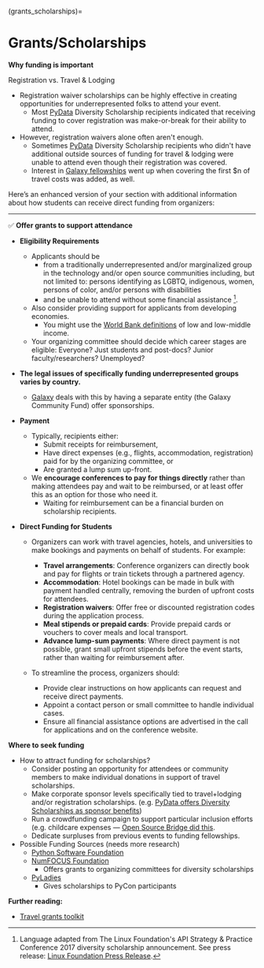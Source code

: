 ```{tags} Scholarships, Participant-Diversity, Global-South-and-Developing-Countries, Newcomers-and-First-Timers, Location-and-Venue
```

(grants_scholarships)=
# Grants/Scholarships

**Why funding is important**

Registration vs. Travel &amp; Lodging
- Registration waiver scholarships can be highly effective in creating opportunities for underrepresented folks to attend your event.
    - Most [PyData](http://www.pydata.org) Diversity Scholarship recipients indicated that receiving funding to cover registration was make-or-break for their ability to attend. 
- However, registration waivers alone often aren't enough.
    - Sometimes [PyData](http://www.pydata.org) Diversity Scholarship recipients who didn&#39;t have additional outside sources of funding for travel &amp; lodging were unable to attend even though their registration was covered.
  - Interest in [Galaxy fellowships](https://galaxyproject.org/news/2017-03-gcc2017-fellowships/) went up when covering the first $n of travel costs was added, as well.

Here’s an enhanced version of your section with additional information about how students can receive direct funding from organizers:

---

✅ **Offer grants to support attendance**

- **Eligibility Requirements**
  - Applicants should be  
    - from a traditionally underrepresented and/or marginalized group in the technology and/or open source communities including, but not limited to: persons identifying as LGBTQ, indigenous, women, persons of color, and/or persons with disabilities  
    - and be unable to attend without some financial assistance [^lf-source].  
  - Also consider providing support for applicants from developing economies.  
    - You might use the [World Bank definitions](http://bit.ly/1nO82wD) of low and low-middle income.  
  - Your organizing committee should decide which career stages are eligible: Everyone? Just students and post-docs? Junior faculty/researchers? Unemployed?

- **The legal issues of specifically funding underrepresented groups varies by country.**  
  - [Galaxy](https://galaxyproject.org) deals with this by having a separate entity (the Galaxy Community Fund) offer sponsorships.

- **Payment**
  - Typically, recipients either:
    - Submit receipts for reimbursement,
    - Have direct expenses (e.g., flights, accommodation, registration) paid for by the organizing committee, or
    - Are granted a lump sum up-front.
  - We **encourage conferences to pay for things directly** rather than making attendees pay and wait to be reimbursed, or at least offer this as an option for those who need it.  
    - Waiting for reimbursement can be a financial burden on scholarship recipients.  

- **Direct Funding for Students**
  - Organizers can work with travel agencies, hotels, and universities to make bookings and payments on behalf of students. For example:
    - **Travel arrangements**: Conference organizers can directly book and pay for flights or train tickets through a partnered agency.
    - **Accommodation**: Hotel bookings can be made in bulk with payment handled centrally, removing the burden of upfront costs for attendees.
    - **Registration waivers**: Offer free or discounted registration codes during the application process.
    - **Meal stipends or prepaid cards**: Provide prepaid cards or vouchers to cover meals and local transport.
    - **Advance lump-sum payments**: Where direct payment is not possible, grant small upfront stipends before the event starts, rather than waiting for reimbursement after.

  - To streamline the process, organizers should:
    - Provide clear instructions on how applicants can request and receive direct payments.
    - Appoint a contact person or small committee to handle individual cases.
    - Ensure all financial assistance options are advertised in the call for applications and on the conference website.


**Where to seek funding**

- How to attract funding for scholarships?
  - Consider posting an opportunity for attendees or community members to make individual donations in support of travel scholarships.
  - Make corporate sponsor levels specifically tied to travel+lodging and/or registration scholarships. (e.g. [PyData offers Diversity Scholarships as sponsor benefits](https://pydata.org/pdf/sponsor-prospectus.pdf))
  - Run a crowdfunding campaign to support particular inclusion efforts (e.g. childcare expenses — [Open Source Bridge did this](https://web.archive.org/web/20160527052000/http://opensourcebridge.org/blog/2016/05/childcare-and-scholarships/).
  - Dedicate surpluses from previous events to funding fellowships.
- Possible Funding Sources (needs more research)
  - [Python Software Foundation](http://legacy.python.org/psf/grants/)
  - [NumFOCUS Foundation](https://numfocus.org/programs/small-development-grants)
    - Offers grants to organizing committees for diversity scholarships
  - [PyLadies](http://www.pyladies.com/)
    - Gives scholarships to PyCon participants

**Further reading:**

- [Travel grants toolkit](https://adacamp.org/adacamp-toolkit/travel-grants/)
[^lf-source]: Language adapted from The Linux Foundation's API Strategy & Practice Conference 2017 diversity scholarship announcement. See press release: [Linux Foundation Press Release](https://www.linuxfoundation.org/press/press-release/the-linux-foundation-and-open-api-initiative-announce-agenda-for-apistrat-the-api-strategy-practice-conference).
